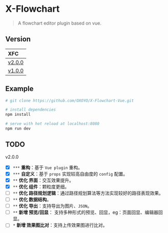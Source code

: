 # X-Flowchart

> A flowchart editor plugin based on vue.

## Version


| XFC |
| :-------- |
| [v2.0.0](https://github.com/OXOYO/X-Flowchart-Vue/tree/master) |
| [v1.0.0](https://github.com/OXOYO/X-Flowchart-Vue/tree/v1.0.0) |

## Example

``` bash
# git clone https://github.com/OXOYO/X-Flowchart-Vue.git

# install dependencies
npm install

# serve with hot reload at localhost:8080
npm run dev
```

## TODO
  v2.0.0
- [x] `***` **重构**：基于 `Vue plugin` 重构。
- [x] `***` **自定义**：基于 `props` 实现较高自由度的 `config` 配置。
- [x] `**`  **优化 界面**：交互效果提升。
- [x] `**`  **优化 组件**：颗粒度更细。
- [ ] `**`  **优化 路径规划逻辑**：通过路径规划算法等方法实现较好的路径表现效果。
- [ ] `**`  **优化 数据结构**。
- [ ] `**`  **优化 导出**：支持导出为图片、`JSON`。
- [ ] `**`  **新增 预览/回显**： 支持多种形式的预览、回显，eg：页面回显、编辑器回显。
- [ ] `*`   **新增 效果图比对**：支持上传效果图进行比对。
